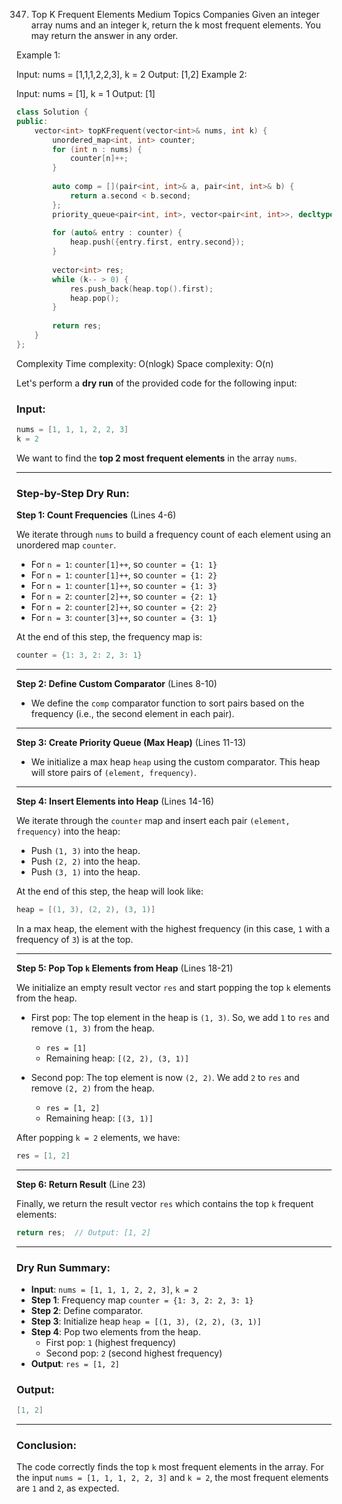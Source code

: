 347. Top K Frequent Elements
Medium
Topics
Companies
Given an integer array nums and an integer k, return the k most frequent elements. You may return the answer in any order.

 

Example 1:

Input: nums = [1,1,1,2,2,3], k = 2
Output: [1,2]
Example 2:

Input: nums = [1], k = 1
Output: [1]
 

```cpp
class Solution {
public:
    vector<int> topKFrequent(vector<int>& nums, int k) {
        unordered_map<int, int> counter;
        for (int n : nums) {
            counter[n]++;
        }
        
        auto comp = [](pair<int, int>& a, pair<int, int>& b) {
            return a.second < b.second;
        };
        priority_queue<pair<int, int>, vector<pair<int, int>>, decltype(comp)> heap(comp);
        
        for (auto& entry : counter) {
            heap.push({entry.first, entry.second});
        }
        
        vector<int> res;
        while (k-- > 0) {
            res.push_back(heap.top().first);
            heap.pop();
        }
        
        return res;        
    }
};
```
Complexity
Time complexity: O(nlogk)
Space complexity: O(n)





Let's perform a **dry run** of the provided code for the following input:

### Input:
```cpp
nums = [1, 1, 1, 2, 2, 3]
k = 2
```

We want to find the **top 2 most frequent elements** in the array `nums`.

---

### Step-by-Step Dry Run:

**Step 1: Count Frequencies** (Lines 4-6)

We iterate through `nums` to build a frequency count of each element using an unordered map `counter`.

- For `n = 1`: `counter[1]++`, so `counter = {1: 1}`
- For `n = 1`: `counter[1]++`, so `counter = {1: 2}`
- For `n = 1`: `counter[1]++`, so `counter = {1: 3}`
- For `n = 2`: `counter[2]++`, so `counter = {2: 1}`
- For `n = 2`: `counter[2]++`, so `counter = {2: 2}`
- For `n = 3`: `counter[3]++`, so `counter = {3: 1}`

At the end of this step, the frequency map is:
```cpp
counter = {1: 3, 2: 2, 3: 1}
```

---

**Step 2: Define Custom Comparator** (Lines 8-10)

- We define the `comp` comparator function to sort pairs based on the frequency (i.e., the second element in each pair).

---

**Step 3: Create Priority Queue (Max Heap)** (Lines 11-13)

- We initialize a max heap `heap` using the custom comparator. This heap will store pairs of `(element, frequency)`.

---

**Step 4: Insert Elements into Heap** (Lines 14-16)

We iterate through the `counter` map and insert each pair `(element, frequency)` into the heap:

- Push `(1, 3)` into the heap.
- Push `(2, 2)` into the heap.
- Push `(3, 1)` into the heap.

At the end of this step, the heap will look like:
```cpp
heap = [(1, 3), (2, 2), (3, 1)]
```
In a max heap, the element with the highest frequency (in this case, `1` with a frequency of `3`) is at the top.

---

**Step 5: Pop Top `k` Elements from Heap** (Lines 18-21)

We initialize an empty result vector `res` and start popping the top `k` elements from the heap.

- First pop: The top element in the heap is `(1, 3)`. So, we add `1` to `res` and remove `(1, 3)` from the heap.
  - `res = [1]`
  - Remaining heap: `[(2, 2), (3, 1)]`
  
- Second pop: The top element is now `(2, 2)`. We add `2` to `res` and remove `(2, 2)` from the heap.
  - `res = [1, 2]`
  - Remaining heap: `[(3, 1)]`

After popping `k = 2` elements, we have:
```cpp
res = [1, 2]
```

---

**Step 6: Return Result** (Line 23)

Finally, we return the result vector `res` which contains the top `k` frequent elements:
```cpp
return res;  // Output: [1, 2]
```

---

### Dry Run Summary:

- **Input**: `nums = [1, 1, 1, 2, 2, 3]`, `k = 2`
- **Step 1**: Frequency map `counter = {1: 3, 2: 2, 3: 1}`
- **Step 2**: Define comparator.
- **Step 3**: Initialize heap `heap = [(1, 3), (2, 2), (3, 1)]`
- **Step 4**: Pop two elements from the heap.
  - First pop: `1` (highest frequency)
  - Second pop: `2` (second highest frequency)
- **Output**: `res = [1, 2]`

### Output:
```cpp
[1, 2]
```

---

### Conclusion:
The code correctly finds the top `k` most frequent elements in the array. For the input `nums = [1, 1, 1, 2, 2, 3]` and `k = 2`, the most frequent elements are `1` and `2`, as expected.
